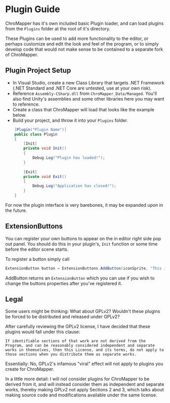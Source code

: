 ﻿# Plugin Guide

ChroMapper has it's own included basic Plugin loader, and can load plugins from the `Plugins` folder at the root of it's directory.

These Plugins can be used to add more functionality to the editor, or perhaps customize and edit the look and feel of the program, or to simply develop code that would not make sense to be contained to a separate fork of ChroMapper.

## Plugin Project Setup
* In Visual Studio, create a new Class Library that targets .NET Framework (.NET Standard and .NET Core are untested, use at your own risk).
* Reference `Assembly-CSharp.dll` from `ChroMapper_Data/Managed`. You'll also find Unity's assemblies and some other libraries here you may want to reference.
* Create a class that ChroMapper will load that looks like the example below.
* Build your project, and throw it into your `Plugins` folder.

```csharp
    [Plugin("Plugin Name")]
    public class Plugin
    {
        [Init]
        private void Init()
        {
            Debug.Log("Plugin has loaded!");
        }
		
        [Exit]
        private void Exit()
        {
            Debug.Log("Application has closed!");
        }
    }
```

For now the plugin interface is very barebones, it may be expanded upon in the future.

## ExtensionButtons
You can register your own buttons to appear on the in editor right side pop out panel. You should do this in your plugin's, `Init` function or some time before the editor scene starts.

To register a button simply call
```csharp
ExtensionButton button = ExtensionButtons.AddButton(iconSprite, "This is the tooltip", OnButtonClick);
```
AddButton returns an `ExtensionButton` which you can use if you wish to change the buttons properties after you've registered it.


## Legal

Some users might be thinking: What about GPLv2? Wouldn't these plugins be forced to be distributed and released under GPLv2?

After carefully reviewing the GPLv2 license, I have decided that these plugins would fall under this clause:

```
If identifiable sections of that work are not derived from the Program, and can be reasonably considered independent and separate works in themselves, then this License, and its terms, do not apply to those sections when you distribute them as separate works.
```

Essentially: No, GPLv2's infamous "viral" effect will not apply to plugins you create for ChroMapper.

In a little more detail: I will not consider plugins for ChroMapper to be derived from it, and will instead consider them as independent and separate works, thereby making GPLv2 not apply Sections 2 and 3, which talks about making source code and modifications available under the same license.